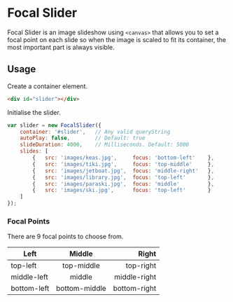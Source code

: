 # Focal Slider

Focal Slider is an image slideshow using `<canvas>` that allows you to set a focal point on each slide so when the image is scaled to fit its container, the most important part is always visible.

## Usage

Create a container element.

```html
<div id="slider"></div>
```

Initialise the slider.

```javascript
var slider = new FocalSlider({
	container: '#slider',	// Any valid queryString
	autoPlay: false,		// Default: true
	slideDuration: 4000,	// Milliseconds. Default: 5000
	slides: [ 
		{	src: 'images/keas.jpg', 	focus: 'bottom-left'	}, 
		{	src: 'images/tiki.jpg', 	focus: 'top-middle'		}, 
		{	src: 'images/jetboat.jpg', 	focus: 'middle-right'	}, 
		{	src: 'images/library.jpg', 	focus: 'top-left'		}, 
		{	src: 'images/paraski.jpg', 	focus: 'middle' 		}, 
		{	src: 'images/ski.jpg', 		focus: 'top-left'		} 
	]
});
```

### Focal Points
There are 9 focal points to choose from.

| Left        | Middle        | Right        |
| ----------- | :-----------: | -----------: |
| top-left    | top-middle    | top-right    |
| middle-left | middle        | middle-right |
| bottom-left | bottom-middle | bottom-right |